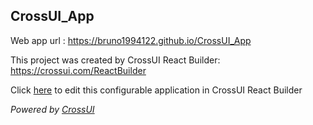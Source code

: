## CrossUI_App
Web app url : https://bruno1994122.github.io/CrossUI_App

This project was created by CrossUI React Builder: https://crossui.com/ReactBuilder

Click [here](https://crossui.com/ReactBuilder/#!from=github&owner=bruno1994122&repo=CrossUI_App) to edit this configurable application in CrossUI React Builder

<i>Powered by [CrossUI](https://crossui.com)</i>
